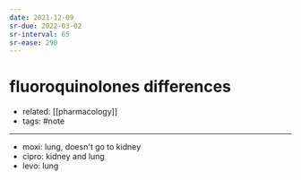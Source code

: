 ```yaml
---
date: 2021-12-09
sr-due: 2022-03-02
sr-interval: 65
sr-ease: 290
---
```


# fluoroquinolones differences

- related: [[pharmacology]]
- tags: #note
---

- moxi: lung, doesn't go to kidney
- cipro: kidney and lung
- levo: lung
